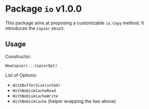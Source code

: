 # Package `io` v1.0.0

This package aims at proposing a customizable `io.Copy` method. It introduces the `Copier` struct.

## Usage

Constructor:

```
NewCopier(...CopierOpt)
```

List of Options:

* `WithBufferSize(int64)`
* `WithNoDiskCacheRead`
* `WithNoDiskCacheWrite`
* `WithNoDiskCache` (helper wrapping the two above)
